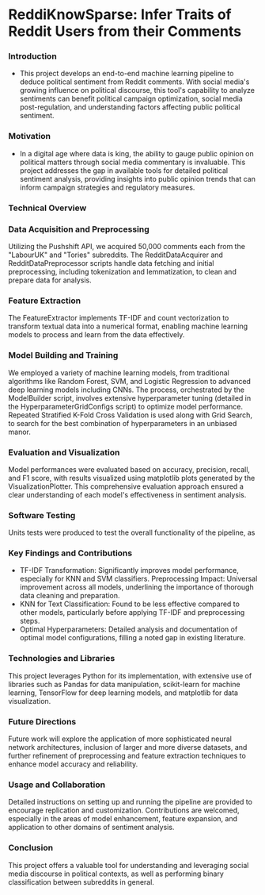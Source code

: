 # ReddiKnowSparse: Infer Traits of Reddit Users from their Comments
### Introduction
- This project develops an end-to-end machine learning pipeline to deduce political sentiment from Reddit comments. With social media's growing influence on political discourse, this tool's capability to analyze sentiments can benefit political campaign optimization, social media post-regulation, and understanding factors affecting public political sentiment.

### Motivation
- In a digital age where data is king, the ability to gauge public opinion on political matters through social media commentary is invaluable. This project addresses the gap in available tools for detailed political sentiment analysis, providing insights into public opinion trends that can inform campaign strategies and regulatory measures.

### Technical Overview
### Data Acquisition and Preprocessing
Utilizing the Pushshift API, we acquired 50,000 comments each from the "LabourUK" and "Tories" subreddits. The RedditDataAcquirer and RedditDataPreprocessor scripts handle data fetching and initial preprocessing, including tokenization and lemmatization, to clean and prepare data for analysis.

###  Feature Extraction
The FeatureExtractor implements TF-IDF and count vectorization to transform textual data into a numerical format, enabling machine learning models to process and learn from the data effectively.

### Model Building and Training
We employed a variety of machine learning models, from traditional algorithms like Random Forest, SVM, and Logistic Regression to advanced deep learning models including CNNs. The process, orchestrated by the ModelBuilder script, involves extensive hyperparameter tuning (detailed in the HyperparameterGridConfigs script) to optimize model performance. Repeated Stratified K-Fold Cross Validation is used along with Grid Search, to search for the best combination of hyperparameters in an unbiased manor.  

### Evaluation and Visualization
Model performances were evaluated based on accuracy, precision, recall, and F1 score, with results visualized using matplotlib plots generated by the VisualizationPlotter. This comprehensive evaluation approach ensured a clear understanding of each model's effectiveness in sentiment analysis.

### Software Testing
Units tests were produced to test the overall functionality of the pipeline, as 

### Key Findings and Contributions
- TF-IDF Transformation: Significantly improves model performance, especially for KNN and SVM classifiers.
Preprocessing Impact: Universal improvement across all models, underlining the importance of thorough data cleaning and preparation.
- KNN for Text Classification: Found to be less effective compared to other models, particularly before applying TF-IDF and preprocessing steps.
- Optimal Hyperparameters: Detailed analysis and documentation of optimal model configurations, filling a noted gap in existing literature.

### Technologies and Libraries
This project leverages Python for its implementation, with extensive use of libraries such as Pandas for data manipulation, scikit-learn for machine learning, TensorFlow for deep learning models, and matplotlib for data visualization.

### Future Directions
Future work will explore the application of more sophisticated neural network architectures, inclusion of larger and more diverse datasets, and further refinement of preprocessing and feature extraction techniques to enhance model accuracy and reliability.

### Usage and Collaboration
Detailed instructions on setting up and running the pipeline are provided to encourage replication and customization. Contributions are welcomed, especially in the areas of model enhancement, feature expansion, and application to other domains of sentiment analysis.

### Conclusion
This project offers a valuable tool for understanding and leveraging social media discourse in political contexts, as well as performing binary classification between subreddits in general.
